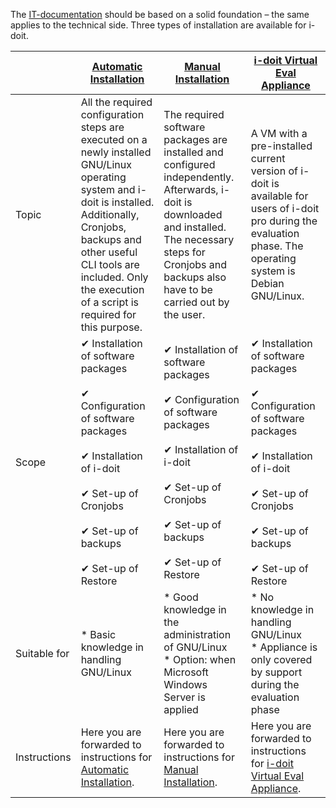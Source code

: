 The [IT-documentation](../glossary.md) should be based on a solid foundation – the same applies to the technical side. Three types of installation are available for i-doit.

|     | [Automatic Installation](automatic-installation.md) | [Manual Installation](manual-installation/index.md) | [i-doit Virtual Eval Appliance](i-doit-virtual-eval-appliance/index.md) |
| --- | --- | --- | --- |
| Topic | All the required configuration steps are executed on a newly installed GNU/Linux operating system and i-doit is installed. Additionally, Cronjobs, backups and other useful CLI tools are included. Only the execution of a script is required for this purpose. | The required software packages are installed and configured independently. Afterwards, i-doit is downloaded and installed. The necessary steps for Cronjobs and backups also have to be carried out by the user. | A VM with a pre-installed current version of i-doit is available for users of i-doit pro during the evaluation phase. The operating system is Debian GNU/Linux. |
| Scope | ✔ Installation of software packages<br><br>✔ Configuration of software packages<br><br>✔ Installation of i-doit<br><br>✔ Set-up of Cronjobs<br><br>✔ Set-up of backups<br><br>✔ Set-up of Restore | ✔ Installation of software packages<br><br>✔ Configuration of software packages<br><br>✔ Installation of i-doit<br><br>✔ Set-up of Cronjobs<br><br>✔ Set-up of backups<br><br>✔ Set-up of Restore | ✔ Installation of software packages<br><br>✔ Configuration of software packages<br><br>✔ Installation of i-doit<br><br>✔ Set-up of Cronjobs<br><br>✔ Set-up of backups<br><br>✔ Set-up of Restore |
| Suitable for | *   Basic knowledge in handling GNU/Linux | *   Good knowledge in the administration of GNU/Linux<br>*   Option: when Microsoft Windows Server is applied | *   No knowledge in handling GNU/Linux<br>*   Appliance is only covered by support during the evaluation phase |
| Instructions | Here you are forwarded to instructions for [Automatic Installation](automatic-installation.md). | Here you are forwarded to instructions for [Manual Installation](/manual-installation/index.md). | Here you are forwarded to instructions for [i-doit Virtual Eval Appliance](i-doit-virtual-eval-appliance/index.md). |